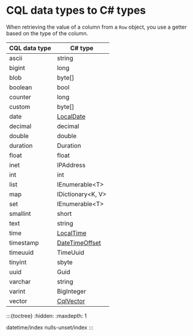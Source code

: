 # CQL data types to C# types

When retrieving the value of a column from a `Row` object, you use a getter based on the type of the column.

CQL data type|C# type
---|---
ascii|string
bigint|long
blob|byte[]
boolean|bool
counter|long
custom|byte[]
date|[LocalDate](datetime/index)
decimal|decimal
double|double
duration|Duration
float|float
inet|IPAddress
int|int
list|IEnumerable&lt;T&gt;
map|IDictionary&lt;K, V&gt;
set|IEnumerable&lt;T&gt;
smallint|short
text|string
time|[LocalTime](datetime/index)
timestamp|[DateTimeOffset](datetime/index)
timeuuid|TimeUuid
tinyint|sbyte
uuid|Guid
varchar|string
varint|BigInteger
vector|[CqlVector](../vectors/index)


:::{toctree}
:hidden:
:maxdepth: 1

datetime/index
nulls-unset/index
:::
